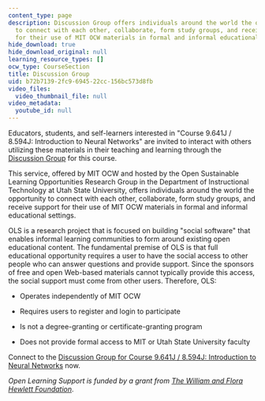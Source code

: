 ```yaml
---
content_type: page
description: Discussion Group offers individuals around the world the opportunity
  to connect with each other, collaborate, form study groups, and receive support
  for their use of MIT OCW materials in formal and informal educational settings.
hide_download: true
hide_download_original: null
learning_resource_types: []
ocw_type: CourseSection
title: Discussion Group
uid: b72b7139-2fc9-6945-22cc-156bc573d8fb
video_files:
  video_thumbnail_file: null
video_metadata:
  youtube_id: null
---
```


Educators, students, and self-learners interested in "Course 9.641J / 8.594J: Introduction to Neural Networks" are invited to interact with others utilizing these materials in their teaching and learning through the [Discussion Group](http://mit.ols.usu.edu/courses/subject?SubjectID=9.641J,%20Spring%202005) for this course.

This service, offered by MIT OCW and hosted by the Open Sustainable Learning Opportunities Research Group in the Department of Instructional Technology at Utah State University, offers individuals around the world the opportunity to connect with each other, collaborate, form study groups, and receive support for their use of MIT OCW materials in formal and informal educational settings.

OLS is a research project that is focused on building "social software" that enables informal learning communities to form around existing open educational content. The fundamental premise of OLS is that full educational opportunity requires a user to have the social access to other people who can answer questions and provide support. Since the sponsors of free and open Web-based materials cannot typically provide this access, the social support must come from other users. Therefore, OLS:

*   Operates independently of MIT OCW
    
*   Requires users to register and login to participate
    
*   Is not a degree-granting or certificate-granting program
    
*   Does not provide formal access to MIT or Utah State University faculty
    

Connect to the [Discussion Group for Course 9.641J / 8.594J: Introduction to Neural Networks](http://mit.ols.usu.edu/courses/subject?SubjectID=9.641J,%20Spring%202005) now.

_Open Learning Support is funded by a grant from_ [_The William and Flora Hewlett Foundation_](http://www.hewlett.org/).